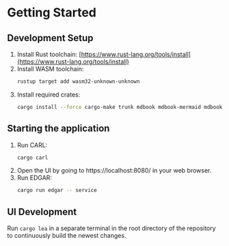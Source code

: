 # Getting Started

## Development Setup
1. Install Rust toolchain: [https://www.rust-lang.org/tools/install](https://www.rust-lang.org/tools/install)
2. Install WASM toolchain:
    ```sh
    rustup target add wasm32-unknown-unknown
    ```
3. Install required crates:
    ```sh
    cargo install --force cargo-make trunk mdbook mdbook-mermaid mdbook-svgbob
    ```

## Starting the application
1. Run CARL:
    ```sh
    cargo carl
    ```
2. Open the UI by going to https://localhost:8080/ in your web browser.
3. Run EDGAR:
    ```sh
    cargo run edgar -- service
    ```

## UI Development
Run `cargo lea` in a separate terminal in the root directory of the repository to continuously build the newest changes.
